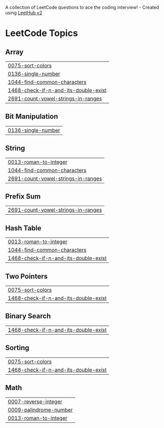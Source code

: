 A collection of LeetCode questions to ace the coding interview! - Created using [LeetHub v2](https://github.com/arunbhardwaj/LeetHub-2.0)
<!---LeetCode Topics Start-->
# LeetCode Topics
## Array
|  |
| ------- |
| [0075-sort-colors](https://github.com/iamrajank/LeetCode-Solution/tree/master/0075-sort-colors) |
| [0136-single-number](https://github.com/iamrajank/LeetCode-Solution/tree/master/0136-single-number) |
| [1044-find-common-characters](https://github.com/iamrajank/LeetCode-Solution/tree/master/1044-find-common-characters) |
| [1468-check-if-n-and-its-double-exist](https://github.com/iamrajank/LeetCode-Solution/tree/master/1468-check-if-n-and-its-double-exist) |
| [2691-count-vowel-strings-in-ranges](https://github.com/iamrajank/LeetCode-Solution/tree/master/2691-count-vowel-strings-in-ranges) |
## Bit Manipulation
|  |
| ------- |
| [0136-single-number](https://github.com/iamrajank/LeetCode-Solution/tree/master/0136-single-number) |
## String
|  |
| ------- |
| [0013-roman-to-integer](https://github.com/iamrajank/LeetCode-Solution/tree/master/0013-roman-to-integer) |
| [1044-find-common-characters](https://github.com/iamrajank/LeetCode-Solution/tree/master/1044-find-common-characters) |
| [2691-count-vowel-strings-in-ranges](https://github.com/iamrajank/LeetCode-Solution/tree/master/2691-count-vowel-strings-in-ranges) |
## Prefix Sum
|  |
| ------- |
| [2691-count-vowel-strings-in-ranges](https://github.com/iamrajank/LeetCode-Solution/tree/master/2691-count-vowel-strings-in-ranges) |
## Hash Table
|  |
| ------- |
| [0013-roman-to-integer](https://github.com/iamrajank/LeetCode-Solution/tree/master/0013-roman-to-integer) |
| [1044-find-common-characters](https://github.com/iamrajank/LeetCode-Solution/tree/master/1044-find-common-characters) |
| [1468-check-if-n-and-its-double-exist](https://github.com/iamrajank/LeetCode-Solution/tree/master/1468-check-if-n-and-its-double-exist) |
## Two Pointers
|  |
| ------- |
| [0075-sort-colors](https://github.com/iamrajank/LeetCode-Solution/tree/master/0075-sort-colors) |
| [1468-check-if-n-and-its-double-exist](https://github.com/iamrajank/LeetCode-Solution/tree/master/1468-check-if-n-and-its-double-exist) |
## Binary Search
|  |
| ------- |
| [1468-check-if-n-and-its-double-exist](https://github.com/iamrajank/LeetCode-Solution/tree/master/1468-check-if-n-and-its-double-exist) |
## Sorting
|  |
| ------- |
| [0075-sort-colors](https://github.com/iamrajank/LeetCode-Solution/tree/master/0075-sort-colors) |
| [1468-check-if-n-and-its-double-exist](https://github.com/iamrajank/LeetCode-Solution/tree/master/1468-check-if-n-and-its-double-exist) |
## Math
|  |
| ------- |
| [0007-reverse-integer](https://github.com/iamrajank/LeetCode-Solution/tree/master/0007-reverse-integer) |
| [0009-palindrome-number](https://github.com/iamrajank/LeetCode-Solution/tree/master/0009-palindrome-number) |
| [0013-roman-to-integer](https://github.com/iamrajank/LeetCode-Solution/tree/master/0013-roman-to-integer) |
<!---LeetCode Topics End-->